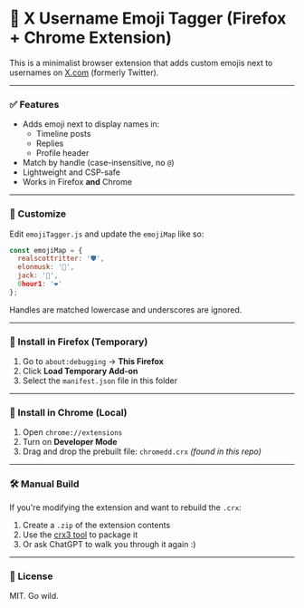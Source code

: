 # 🧩 X Username Emoji Tagger (Firefox + Chrome Extension)

This is a minimalist browser extension that adds custom emojis next to usernames on [X.com](https://x.com) (formerly Twitter).

---

### ✅ Features

- Adds emoji next to display names in:
  - Timeline posts
  - Replies
  - Profile header
- Match by handle (case-insensitive, no `@`)
- Lightweight and CSP-safe
- Works in Firefox **and** Chrome

---

### 🔧 Customize

Edit `emojiTagger.js` and update the `emojiMap` like so:

```js
const emojiMap = {
  realscottritter: '🛡️',
  elonmusk: '🚀',
  jack: '🍔',
  0hour1: '❤️'
};
````

Handles are matched lowercase and underscores are ignored.

---

### 🦊 Install in Firefox (Temporary)

1. Go to `about:debugging` → **This Firefox**
2. Click **Load Temporary Add-on**
3. Select the `manifest.json` file in this folder

---

### 🧪 Install in Chrome (Local)

1. Open `chrome://extensions`
2. Turn on **Developer Mode**
3. Drag and drop the prebuilt file:
   `chromedd.crx`
   *(found in this repo)*

---

### 🛠️ Manual Build

If you're modifying the extension and want to rebuild the `.crx`:

1. Create a `.zip` of the extension contents
2. Use the [crx3 tool](https://github.com/ahwayakchih/crx3) to package it
3. Or ask ChatGPT to walk you through it again :)

---

### 🧙 License

MIT. Go wild.


